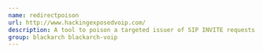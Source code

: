 ```yaml
---
name: redirectpoison
url: http://www.hackingexposedvoip.com/
description: A tool to poison a targeted issuer of SIP INVITE requests with 301 (i.
group: blackarch blackarch-voip
---
```

